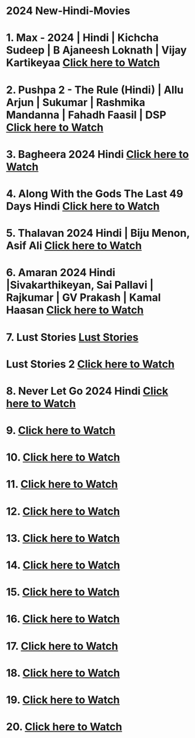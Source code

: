 # 2024 New-Hindi-Movies
# 1. Max - 2024 | Hindi | Kichcha Sudeep | B Ajaneesh Loknath | Vijay Kartikeyaa [Click here to Watch](https://www.bitchute.com/video/fTrdfy5XhNa3/)
# 2. Pushpa 2 - The Rule (Hindi) | Allu Arjun | Sukumar | Rashmika Mandanna | Fahadh Faasil | DSP [Click here to Watch](https://www.bitchute.com/video/sRvtSSz5g4dC)
# 3. Bagheera 2024 Hindi [Click here to Watch](https://www.bitchute.com/video/QMXyAzuDh9PG)
# 4. Along With the Gods The Last 49 Days Hindi [Click here to Watch](https://www.bitchute.com/video/8DwtJ2WqHFS8)
# 5. Thalavan 2024 Hindi | Biju Menon, Asif Ali  [Click here to Watch](https://www.bitchute.com/video/ybtY4MjcdNde)

# 6. Amaran 2024 Hindi |Sivakarthikeyan, Sai Pallavi | Rajkumar | GV Prakash | Kamal Haasan [Click here to Watch](https://www.bitchute.com/video/GlCY6CvqFfDm)


# 7. Lust Stories [Lust Stories](https://www.bitchute.com/video/G6skerjhLAR7)
# Lust Stories 2  [Click here to Watch](https://www.bitchute.com/video/u6Tzoyd7i2dU)
 
# 8. Never Let Go  2024  Hindi [Click here to Watch](https://www.bitchute.com/video/HtdlRZJXUlKN/)
# 9. [Click here to Watch]()
# 10. [Click here to Watch]()
# 11. [Click here to Watch]()
# 12. [Click here to Watch]()
# 13. [Click here to Watch]()
# 14. [Click here to Watch]()
# 15. [Click here to Watch]()
# 16. [Click here to Watch]()
# 17. [Click here to Watch]()
# 18. [Click here to Watch]()
# 19. [Click here to Watch]()
# 20. [Click here to Watch]()


<!-- # 30. [Click here to Watch]() -->
